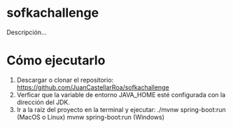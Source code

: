 # sofkachallenge

Descripción...

# Cómo ejecutarlo
1. Descargar o clonar el repositorio:  
   https://github.com/JuanCastellarRoa/sofkachallenge
2. Verficar que la variable de entorno JAVA_HOME esté configurada con la dirección del JDK. 
3. Ir a la raíz del proyecto en la terminal y ejecutar:
   ./mvnw spring-boot:run (MacOS o Linux)
   mvnw spring-boot:run (Windows)
